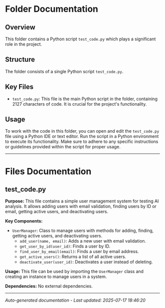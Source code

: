 # Folder Documentation

## Overview
This folder contains a Python script `test_code.py` which plays a significant role in the project.

## Structure
The folder consists of a single Python script `test_code.py`.

## Key Files
- `test_code.py`: This file is the main Python script in the folder, containing 2127 characters of code. It is crucial for the project's functionality.

## Usage
To work with the code in this folder, you can open and edit the `test_code.py` file using a Python IDE or text editor. Run the script in a Python environment to execute its functionality. Make sure to adhere to any specific instructions or guidelines provided within the script for proper usage.

---

# Files Documentation

## test_code.py

**Purpose:** This file contains a simple user management system for testing AI analysis. It allows adding users with email validation, finding users by ID or email, getting active users, and deactivating users.

**Key Components:**
- `UserManager`: Class to manage users with methods for adding, finding, getting active users, and deactivating users.
  - `add_user(name, email)`: Adds a new user with email validation.
  - `get_user_by_id(user_id)`: Finds a user by ID.
  - `find_user_by_email(email)`: Finds a user by email address.
  - `get_active_users()`: Returns a list of all active users.
  - `deactivate_user(user_id)`: Deactivates a user instead of deleting.
  
**Usage:** This file can be used by importing the `UserManager` class and creating an instance to manage users in a system.

**Dependencies:** No external dependencies.

---
*Auto-generated documentation - Last updated: 2025-07-17 18:46:20*

